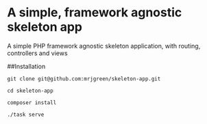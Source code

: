 # A simple, framework agnostic skeleton app

A simple PHP framework agnostic skeleton application, with routing, controllers and views


##Installation

~~~
git clone git@github.com:mrjgreen/skeleton-app.git

cd skeleton-app

composer install

./task serve
~~~

